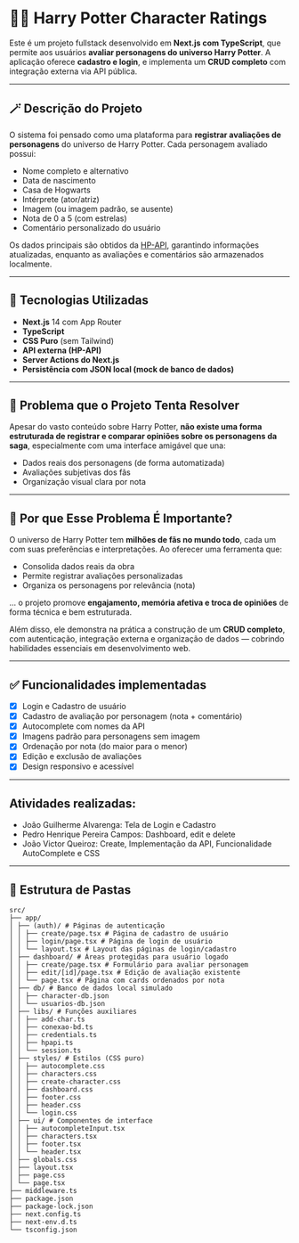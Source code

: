 # 🧙‍♂️ Harry Potter Character Ratings

Este é um projeto fullstack desenvolvido em **Next.js com TypeScript**, que permite aos usuários **avaliar personagens do universo Harry Potter**. A aplicação oferece **cadastro e login**, e implementa um **CRUD completo** com integração externa via API pública.

---

## 🪄 Descrição do Projeto

O sistema foi pensado como uma plataforma para **registrar avaliações de personagens** do universo de Harry Potter. Cada personagem avaliado possui:

- Nome completo e alternativo
- Data de nascimento
- Casa de Hogwarts
- Intérprete (ator/atriz)
- Imagem (ou imagem padrão, se ausente)
- Nota de 0 a 5 (com estrelas)
- Comentário personalizado do usuário

Os dados principais são obtidos da [HP-API](https://hp-api.onrender.com/api/characters), garantindo informações atualizadas, enquanto as avaliações e comentários são armazenados localmente.

---

## 🧩 Tecnologias Utilizadas

- **Next.js** 14 com App Router
- **TypeScript**
- **CSS Puro** (sem Tailwind)
- **API externa (HP-API)**
- **Server Actions do Next.js**
- **Persistência com JSON local (mock de banco de dados)**

---

## 📌 Problema que o Projeto Tenta Resolver

Apesar do vasto conteúdo sobre Harry Potter, **não existe uma forma estruturada de registrar e comparar opiniões sobre os personagens da saga**, especialmente com uma interface amigável que una:

- Dados reais dos personagens (de forma automatizada)
- Avaliações subjetivas dos fãs
- Organização visual clara por nota

---

## 🤔 Por que Esse Problema É Importante?

O universo de Harry Potter tem **milhões de fãs no mundo todo**, cada um com suas preferências e interpretações. Ao oferecer uma ferramenta que:

- Consolida dados reais da obra
- Permite registrar avaliações personalizadas
- Organiza os personagens por relevância (nota)

... o projeto promove **engajamento, memória afetiva e troca de opiniões** de forma técnica e bem estruturada.

Além disso, ele demonstra na prática a construção de um **CRUD completo**, com autenticação, integração externa e organização de dados — cobrindo habilidades essenciais em desenvolvimento web.

---

## ✅ Funcionalidades implementadas

- [x] Login e Cadastro de usuário
- [x] Cadastro de avaliação por personagem (nota + comentário)
- [x] Autocomplete com nomes da API
- [x] Imagens padrão para personagens sem imagem
- [x] Ordenação por nota (do maior para o menor)
- [x] Edição e exclusão de avaliações
- [x] Design responsivo e acessível

---

## Atividades realizadas:
- João Guilherme Alvarenga: Tela de Login e Cadastro
- Pedro Henrique Pereira Campos: Dashboard, edit e delete
- João Victor Queiroz: Create, Implementação da API, Funcionalidade AutoComplete e CSS

---

## 📁 Estrutura de Pastas

```
src/
├── app/
│ ├── (auth)/ # Páginas de autenticação
│ │ ├── create/page.tsx # Página de cadastro de usuário
│ │ ├── login/page.tsx # Página de login de usuário
│ │ └── layout.tsx # Layout das páginas de login/cadastro
│ ├── dashboard/ # Áreas protegidas para usuário logado
│ │ ├── create/page.tsx # Formulário para avaliar personagem
│ │ ├── edit/[id]/page.tsx # Edição de avaliação existente
│ │ └── page.tsx # Página com cards ordenados por nota
│ ├── db/ # Banco de dados local simulado
│ │ ├── character-db.json
│ │ └── usuarios-db.json
│ ├── libs/ # Funções auxiliares
│ │ ├── add-char.ts
│ │ ├── conexao-bd.ts
│ │ ├── credentials.ts
│ │ ├── hpapi.ts
│ │ └── session.ts
│ ├── styles/ # Estilos (CSS puro)
│ │ ├── autocomplete.css
│ │ ├── characters.css
│ │ ├── create-character.css
│ │ ├── dashboard.css
│ │ ├── footer.css
│ │ ├── header.css
│ │ └── login.css
│ ├── ui/ # Componentes de interface
│ │ ├── autocompleteInput.tsx
│ │ ├── characters.tsx
│ │ ├── footer.tsx
│ │ └── header.tsx
│ ├── globals.css
│ ├── layout.tsx
│ ├── page.css
│ └── page.tsx
├── middleware.ts
├── package.json
├── package-lock.json
├── next.config.ts
├── next-env.d.ts
└── tsconfig.json
```


